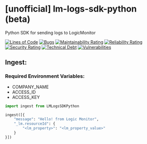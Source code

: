 # [unofficial] lm-logs-sdk-python (beta)
Python SDK for sending logs to LogicMonitor

[![Lines of Code](https://sonarcloud.io/api/project_badges/measure?project=dewhurstwill_lm-logs-sdk-python&metric=ncloc)](https://sonarcloud.io/dashboard?id=dewhurstwill_lm-logs-sdk-python)
[![Bugs](https://sonarcloud.io/api/project_badges/measure?project=dewhurstwill_lm-logs-sdk-python&metric=bugs)](https://sonarcloud.io/dashboard?id=dewhurstwill_lm-logs-sdk-python)
[![Maintainability Rating](https://sonarcloud.io/api/project_badges/measure?project=dewhurstwill_lm-logs-sdk-python&metric=sqale_rating)](https://sonarcloud.io/dashboard?id=dewhurstwill_lm-logs-sdk-python)
[![Reliability Rating](https://sonarcloud.io/api/project_badges/measure?project=dewhurstwill_lm-logs-sdk-python&metric=reliability_rating)](https://sonarcloud.io/dashboard?id=dewhurstwill_lm-logs-sdk-python)
[![Security Rating](https://sonarcloud.io/api/project_badges/measure?project=dewhurstwill_lm-logs-sdk-python&metric=security_rating)](https://sonarcloud.io/dashboard?id=dewhurstwill_lm-logs-sdk-python)
[![Technical Debt](https://sonarcloud.io/api/project_badges/measure?project=dewhurstwill_lm-logs-sdk-python&metric=sqale_index)](https://sonarcloud.io/dashboard?id=dewhurstwill_lm-logs-sdk-python)
[![Vulnerabilities](https://sonarcloud.io/api/project_badges/measure?project=dewhurstwill_lm-logs-sdk-python&metric=vulnerabilities)](https://sonarcloud.io/dashboard?id=dewhurstwill_lm-logs-sdk-python)

## Ingest:

### Required Environment Variables: 
- COMPANY_NAME
- ACCESS_ID
- ACCESS_KEY

``` python
import ingest from LMLogsSDKPython

ingest([{
    "message": "Hello! from Logic Monitor",
    "_lm.resourceId": {
        "<lm_property>": "<lm_property_value>"
    }
}])

```
